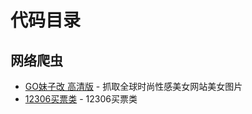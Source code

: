 # 代码目录

## 网络爬虫

  * [GO妹子改 高清版](Code:lofter) - 抓取全球时尚性感美女网站美女图片
  * [12306买票类](Code:12306buy) - 12306买票类